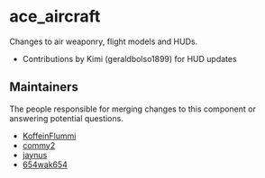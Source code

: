 ace_aircraft
============

Changes to air weaponry, flight models and HUDs.

- Contributions by Kimi (geraldbolso1899) for HUD updates


## Maintainers

The people responsible for merging changes to this component or answering potential questions.

- [KoffeinFlummi](https://github.com/KoffeinFlummi)
- [commy2](https://github.com/commy2)
- [jaynus](https://github.com/walterpearce)
- [654wak654](https://github.com/654wak654)
